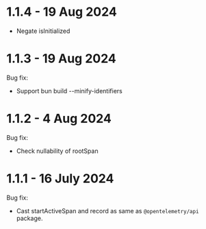 # 1.1.4 - 19 Aug 2024
- Negate isInitialized

# 1.1.3 - 19 Aug 2024
Bug fix:
- Support bun build --minify-identifiers

# 1.1.2 - 4 Aug 2024
Bug fix:
- Check nullability of rootSpan

# 1.1.1 - 16 July 2024
Bug fix:
- Cast startActiveSpan and record as same as `@opentelemetry/api` package.
